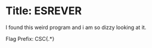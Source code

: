 # Title: ESREVER
  
I found this weird program and i am so dizzy looking at it.

Flag Prefix: CSC{.*}
